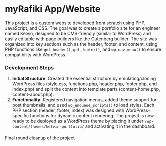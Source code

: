 # myRafiki App/Website

This project is a custom website developed from scratch using PHP, JavaScript, and CSS. The goal was to create a portfolio site for an engineer named Kelvin, designed to be CMS-friendly (similar to WordPress) and easily editable with page builders like the Gutenberg builder. The site was organized into key sections such as the header, footer, and content, using PHP functions like `get_header()`, `get_footer()`, and `wp_nav_menu()` to ensure compatibility with WordPress.

### Development Steps
1. **Initial Structure**: Created the essential structure by emulating/cloning WordPress files (style.css, functions.php, header.php, footer.php, and index.php) and split the content into template parts (content-home.php, content-about.php).
2. **Functionality**: Registered navigation menus, added theme support for post thumbnails, and used `wp_enqueue_scripts()` to load styles. Each PHP section (header, footer, index) was designed with WordPress-specific functions for dynamic content rendering. The project is now ready to be deployed as a WordPress theme by placing it under `/wp-content/themes/kelvin-portfolio/` and activating it in the dashboard.
####
Final round cleanup of the project
